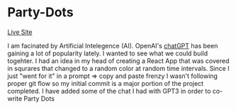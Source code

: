 # Party-Dots

[Live Site](https://intuitiveharmony.github.io/react-dots/ "Go See the Dots!")

I am facinated by Artificial Intelegence (AI).  OpenAI's [chatGPT](https://openai.com/blog/chatgpt) has been gaining a lot of popularity lately.  I wanted to see what we could build togehter.  I had an idea in my head of creating a React App that was covered in squrares that changed to a random color at random time intervals.  Since I just "went for it" in a prompt => copy and paste frenzy I wasn't following proper git flow so my initial commit is a major portion of the project completed.  I have added some of the chat I had with GPT3 in order to co-write Party Dots 